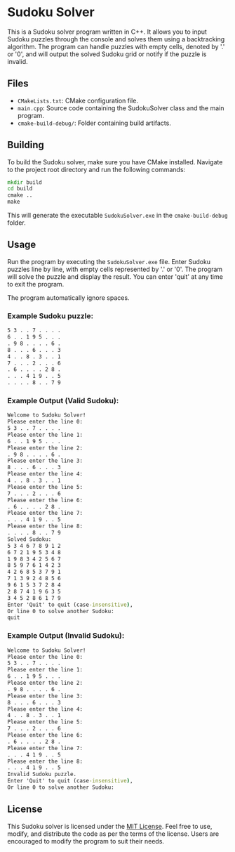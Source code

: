 # Sudoku Solver

This is a Sudoku solver program written in C++. It allows you to input Sudoku puzzles through the console and solves them using a backtracking algorithm. The program can handle puzzles with empty cells, denoted by '.' or '0', and will output the solved Sudoku grid or notify if the puzzle is invalid.

## Files

- `CMakeLists.txt`: CMake configuration file.
- `main.cpp`: Source code containing the SudokuSolver class and the main program.
- `cmake-build-debug/`: Folder containing build artifacts.

## Building

To build the Sudoku solver, make sure you have CMake installed. Navigate to the project root directory and run the following commands:

```cmd
mkdir build
cd build
cmake ..
make
```

This will generate the executable `SudokuSolver.exe` in the `cmake-build-debug` folder.

## Usage

Run the program by executing the `SudokuSolver.exe` file. Enter Sudoku puzzles line by line, with empty cells represented by '.' or '0'. The program will solve the puzzle and display the result. You can enter 'quit' at any time to exit the program.

The program automatically ignore spaces.

### Example Sudoku puzzle:

```txt
5 3 . . 7 . . . .
6 . . 1 9 5 . . .
. 9 8 . . . . 6 .
8 . . . 6 . . . 3
4 . . 8 . 3 . . 1
7 . . . 2 . . . 6
. 6 . . . . 2 8 .
. . . 4 1 9 . . 5
. . . . 8 . . 7 9
```

### Example Output (Valid Sudoku):

```cmd
Welcome to Sudoku Solver!
Please enter the line 0:
5 3 . . 7 . . . .
Please enter the line 1:
6 . . 1 9 5 . . .
Please enter the line 2:
. 9 8 . . . . 6 .
Please enter the line 3:
8 . . . 6 . . . 3
Please enter the line 4:
4 . . 8 . 3 . . 1
Please enter the line 5:
7 . . . 2 . . . 6
Please enter the line 6:
. 6 . . . . 2 8 .
Please enter the line 7:
. . . 4 1 9 . . 5
Please enter the line 8:
. . . . 8 . . 7 9
Solved Sudoku:
5 3 4 6 7 8 9 1 2
6 7 2 1 9 5 3 4 8
1 9 8 3 4 2 5 6 7
8 5 9 7 6 1 4 2 3
4 2 6 8 5 3 7 9 1
7 1 3 9 2 4 8 5 6
9 6 1 5 3 7 2 8 4
2 8 7 4 1 9 6 3 5
3 4 5 2 8 6 1 7 9
Enter 'Quit' to quit (case-insensitive),
Or line 0 to solve another Sudoku:
quit
```

### Example Output (Invalid Sudoku):

```cmd
Welcome to Sudoku Solver!
Please enter the line 0:
5 3 . . 7 . . . .
Please enter the line 1:
6 . . 1 9 5 . . .
Please enter the line 2:
. 9 8 . . . . 6 .
Please enter the line 3:
8 . . . 6 . . . 3
Please enter the line 4:
4 . . 8 . 3 . . 1
Please enter the line 5:
7 . . . 2 . . . 6
Please enter the line 6:
. 6 . . . . 2 8 .
Please enter the line 7:
. . . 4 1 9 . . 5
Please enter the line 8:
. . . 4 1 9 . . 5
Invalid Sudoku puzzle.
Enter 'Quit' to quit (case-insensitive),
Or line 0 to solve another Sudoku:
```
## License

This Sudoku solver is licensed under the [MIT License](LICENSE). Feel free to use, modify, and distribute the code as per the terms of the license. Users are encouraged to modify the program to suit their needs.
